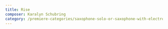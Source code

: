 ```yaml
---
title: Rise
composer: Karalyn Schubring
category: /premiere-categories/saxophone-solo-or-saxophone-with-electronics-piano-or-orchestra
---
```

